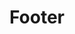 ---
title: Footer
layout: "layouts/documentation.njk"
eleventyNavigation:
  key: footerEN
  title: Footer — coming soon
  locale: en
  parent: basicEN
  order: 3
  url: null
  hideMain: true
translationKey: "footer"
permalink: false
---